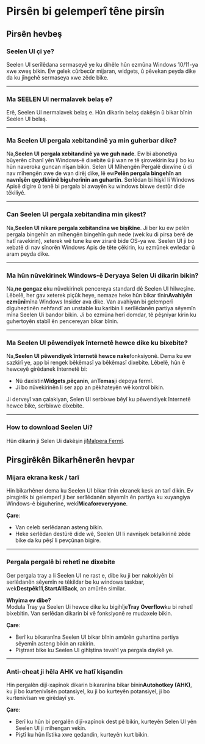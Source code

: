 # **Pirsên bi gelemperî têne pirsîn**

## **Pirsên hevbeş**

### **Seelen UI çi ye?**

Seelen UI serîlêdana sermaseyê ye ku dihêle hûn ezmûna Windows 10/11-ya xwe xweş
bikin. Ew gelek cûrbecûr mijaran, widgets, û pêvekan peyda dike da ku jîngehê
sermaseya xwe zêde bike.

---

### **Ma SEELEN UI nermalavek belaş e?**

Erê, Seelen UI nermalavek belaş e. Hûn dikarin belaş dakêşin û bikar bînin
Seelen UI belaş.

---

### **Ma Seelen UI pergala xebitandinê ya min guherbar dike?**

Na,**Seelen UI pergala xebitandinê ya we guh nade**. Ew bi abonetiya bûyerên
cîhanî yên Windows-ê dixebite û ji wan re tê şirovekirin ku ji bo ku hûn
naveroka guncan nîşan bikin. Selen UI Mîhengên Pergalê dixwîne û di nav mîhengên
xwe de wan dirêj dike, lê ew**Pelên pergala bingehîn an navnîşên qeydkirinê
biguherînin an guhartin**. Serlêdan bi hişkî li Windows Apisê digire û tenê bi
pergala bi awayên ku windows bixwe destûr dide têkiliyê.

---

### **Can Seelen UI pergala xebitandina min şikest?**

Na,**Seelen UI nikare pergala xebitandina we bişikîne**. Ji ber ku ew pelên
pergala bingehîn an mîhengên bingehîn guh nede (wek ku di pirsa berê de hatî
ravekirin), xeterek wê tune ku ew zirarê bide OS-ya we. Seelen UI ji bo xebatê
di nav sînorên Windows Apis de tête çêkirin, ku ezmûnek ewledar û aram peyda
dike.

---

### **Ma hûn nûvekirinek Windows-ê Deryaya Selen Ui dikarin bikin?**

Na,**ne gengaz e**ku nûvekirinek pencereya standard dê Seelen UI hilweşîne.
Lêbelê, her gav xeterek piçûk heye, nemaze heke hûn bikar tînin**Avahiyên
ezmûnî**mîna Windows Insider ava dike. Van avahiyan bi gelemperî diguheztinên
nehfandî an unstable ku karibin li serîlêdanên partiya sêyemîn mîna Seelen Ui
bandor bikin. Ji bo ezmûna herî domdar, tê pêşniyar kirin ku guhertoyên stabîl
ên pencereyan bikar bînin.

---

### **Ma Seelen UI pêwendiyek înternetê hewce dike ku bixebite?**

Na,**Seelen UI pêwendiyek înternetê hewce nake**fonksiyonê. Dema ku ew sazkirî
ye, app bi rengek bêkêmasî ya bêkêmasî dixebite. Lêbelê, hûn ê hewceyê girêdanek
înternetê bi:

- Nû daxistin**Widgets**,**pêçanin**, an**Temas**ji depoya fermî.
- Ji bo nûvekirinên li ser app an pêkhateyên wê kontrol bikin.

Ji derveyî van çalakiyan, Selen UI serbixwe bêyî ku pêwendiyek înternetê hewce
bike, serbixwe dixebite.

---

### **How to download Seelen Ui?**

Hûn dikarin ji Selen Ui dakêşin ji[Malpera Fermî](https://seelen.io).

## **Pirsgirêkên Bikarhênerên hevpar**

### **Mijara ekrana kesk / tarî**

Hin bikarhêner dema ku Seelen UI bikar tînin ekranek kesk an tarî dikin. Ev
pirsgirêk bi gelemperî ji ber serîlêdanên sêyemîn ên partiya ku xuyangiya
Windows-ê biguherîne, wekî**Micaforeveryyone**.

**Çare**:

- Van celeb serlêdanan asteng bikin.
- Heke serlêdan destûrê dide wê, Seelen UI li navnîşek betalkirinê zêde bike da
  ku pêşî li pevçûnan bigire.

---

### **Pergala pergalê bi rehetî ne dixebite**

Ger pergala tray a li Seelen UI ne rast e, dibe ku ji ber nakokiyên bi
serlêdanên sêyemîn re têkildar be ku windows taskbar,
wek**Destpêk11**,**StartAllBack**, an amûrên similar.

**Whyima ev dibe?**\
Modula Tray ya Seelen Ui hewce dike ku bigihîje**Tray Overflow**ku bi rehetî
bixebitin. Van serlêdan dikarin bi vê fonksiyonê re mudaxele bikin.

**Çare**:

- Berî ku bikaranîna Seelen UI bikar bînin amûrên guhartina partiya sêyemîn
  asteng bikin an rakirin.
- Piştrast bike ku Seelen UI gihîştina tevahî ya pergala dayikê ye.

---

### **Anti-cheat ji hêla AHK ve hatî kişandin**

Hin pergalên dijî-xapînok dikarin bikaranîna bikar bînin**Autohotkey (AHK)**, ku
ji bo kurtenivîsên potansiyel, ku ji bo kurteyên potansiyel, ji bo kurtenivîsan
ve girêdayî ye.

**Çare**:

- Berî ku hûn bi pergalên dijî-xapînok dest pê bikin, kurteyên Selen UI yên
  Seelen UI ji mîhengan vekin.
- Piştî ku hûn lîstika xwe qedandin, kurteyên kurt bikin.
